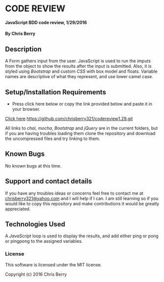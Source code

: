 #  CODE REVIEW

#### JavaScript BDD code review, 1/29/2016

#### By Chris Berry

## Description

A Form gathers input from the user. JavaScript is used to run the imputs from the object to  show the results after the input is submitted. Also, it is styled using _Bootstrap_ and custom _CSS_ with box model and floats.
Variable names are descriptive of what they represent, and use lower camel case.


## Setup/Installation Requirements

* Press click here below or copy the link provided below and paste it in your browser.

[Click here](https://chrisberry321.github.io/codereview1.29/)
https://github.com/chrisberry321/codereview1.29.git

All links to _chai_, _mocha_, _Bootstrap_ and _jQuery_ are in the current folders, but if you are having troubles loading them clone the repository and download the uncompressed files and try linking to them.

## Known Bugs
No known bugs at this time.

## Support and contact details

If you have any troubles ideas or concerns feel free to contact me at chrisberry321@yahoo.com and I will help if I can. I am still learning so if you would like to copy this repository and make contributions it would be greatly appreciated.  

## Technologies Used

A _JavaScript_ loop is used to display the results, and add either ping or pong or pingpong to the assigned variables.

### License

This software is licensed under the MIT license.

Copyright (c) 2016 Chris Berry

